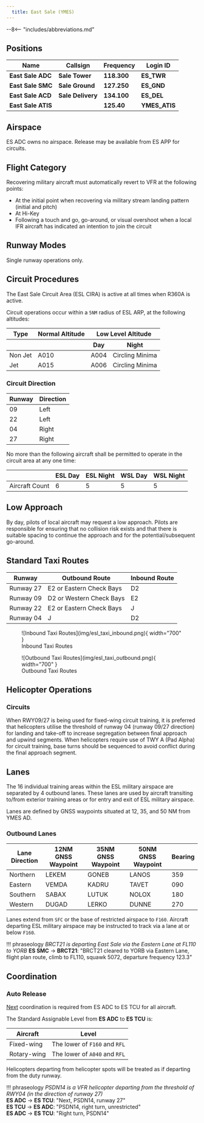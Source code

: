 ```yaml
---
  title: East Sale (YMES)
---
```


--8<-- "includes/abbreviations.md"

## Positions

| Name               | Callsign           | Frequency        | Login ID             |
| ------------------ | --------------     | ---------------- | -----------------------------|
| **East Sale ADC**      | **Sale Tower**    | **118.300**          | **ES_TWR**                       |
| **East Sale SMC**      | **Sale Ground**   | **127.250**          | **ES_GND**                       |
| **East Sale ACD**      | **Sale Delivery** | **134.100**          | **ES_DEL**                       |
| **East Sale ATIS**     |                    | **125.40**           | **YMES_ATIS**                    |

## Airspace
ES ADC owns no airspace. Release may be available from ES APP for circuits.

## Flight Category
Recovering military aircraft must automatically revert to VFR at the following points:

- At the initial point when recovering via military stream landing pattern (initial and pitch)
- At Hi-Key
- Following a touch and go, go-around, or visual overshoot when a local IFR aircraft has indicated an intention to join the circuit

## Runway Modes
Single runway operations only.

## Circuit Procedures
The East Sale Circuit Area (ESL CIRA) is active at all times when R360A is active.

Circuit operations occur within a `5NM` radius of ESL ARP, at the following altitudes:

<table>
  <thead>
    <tr>
      <th>Type</th>
      <th>Normal Altitude</th>
      <th colspan="2">Low Level Altitude</th>
    </tr>
    <tr>
      <th></th>
      <th></th>
      <th>Day</th>
      <th>Night</th>
    </tr>
  </thead>
  <tbody>
    <tr>
      <td>Non Jet</td>
      <td>A010</td>
      <td>A004</td>
      <td>Circling Minima</td>
    </tr>
    <tr>
      <td>Jet</td>
      <td>A015</td>
      <td>A006</td>
      <td>Circling Minima</td>
    </tr>
  </tbody>
</table>

### Circuit Direction
| Runway | Direction |
| ------ | ----------|
| 09     | Left      |
| 22     | Left      |
| 04     | Right     |
| 27     | Right     |

No more than the following aircraft shall be permitted to operate in the circuit area at any one time:

| | ESL Day | ESL Night | WSL Day | WSL Night |
| ------ | ------- | --------- | ------- | --------- |
| Aircraft Count    | 6       | 5         | 5       | 5         |

## Low Approach
By day, pilots of local aircraft may request a low approach. Pilots are responsible for ensuring that no collision risk exists and that there is suitable spacing to continue the approach and for the potential/subsequent go-around.

## Standard Taxi Routes
| Runway     | Outbound Route                   | Inbound Route                   |
| ---------- | -------------------------------- | --------------------------------|
| Runway 27  | E2 or Eastern Check Bays         | D2                              |
| Runway 09  | D2 or Western Check Bays         | E2                              |
| Runway 22  | E2 or Eastern Check Bays         | J                               |
| Runway 04  | J                                | D2                              |

<figure markdown>
![Inbound Taxi Routes](img/esl_taxi_inbound.png){ width="700" }
<figcaption>Inbound Taxi Routes</figcaption>
</figure>

<figure markdown>
![Outbound Taxi Routes](img/esl_taxi_outbound.png){ width="700" }
<figcaption>Outbound Taxi Routes</figcaption>
</figure>

## Helicopter Operations
### Circuits  
When RWY09/27 is being used for fixed-wing circuit training, it is preferred that helicopters utilise the threshold of runway 04 (runway 09/27 direction) for landing and take-off to increase segregation between final approach and upwind segments. When helicopters require use of TWY A (Pad Alpha) for circuit training, base turns should be sequenced to avoid conflict during the final approach segment.

## Lanes
The 16 individual training areas within the ESL military airspace are separated by 4 outbound lanes. These lanes are used by aircraft transiting to/from exterior training areas or for entry and exit of ESL military airspace.

Lanes are defined by GNSS waypoints situated at 12, 35, and 50 NM from YMES AD.

### Outbound Lanes

| Lane Direction | 12NM GNSS Waypoint | 35NM GNSS Waypoint | 50NM GNSS Waypoint | Bearing |
| -------------- | ------------------ | ------------------ | ------------------ | ------- |
| Northern       | LEKEM              | GONEB              | LANOS              | 359     |
| Eastern        | VEMDA              | KADRU              | TAVET              | 090     |
| Southern       | SABAX              | LUTUK              | NOLOX              | 180     |
| Western        | DUGAD              | LERKO              | DUNNE              | 270     |

Lanes extend from `SFC` or the base of restricted airspace to `F160`. Aircraft departing ESL military airspace may be instructed to track via a lane at or below `F160`.

!!! phraseology
    *BRCT21 is departing East Sale via the Eastern Lane at FL110 to YORB*
    **ES SMC** -> **BRCT21**: "BRCT21 cleared to YORB via Eastern Lane, flight plan route, climb to FL110, squawk 5072, departure frequency 123.3"

## Coordination
### Auto Release
[Next](../../controller-skills/coordination.md#next) coordination is required from ES ADC to ES TCU for all aircraft.

The Standard Assignable Level from  **ES ADC** to **ES TCU** is:

| Aircraft | Level |
| -------- | ----- |
| Fixed-wing | The lower of `F160` and `RFL` |
| Rotary-wing | The lower of `A040` and `RFL` |

Helicopters departing from helicopter spots will be treated as if departing from the duty runway.

!!! phraseology
    *PSDN14 is a VFR helicopter departing from the threshold of RWY04 (in the direction of runway 27)*  
    <span class="hotline">**ES ADC** -> **ES TCU**</span>: "Next, PSDN14, runway 27"  
    <span class="hotline">**ES TCU** -> **ES ADC**</span>: "PSDN14, right turn, unrestricted"  
    <span class="hotline">**ES ADC** -> **ES TCU**</span>: "Right turn, PSDN14" 
